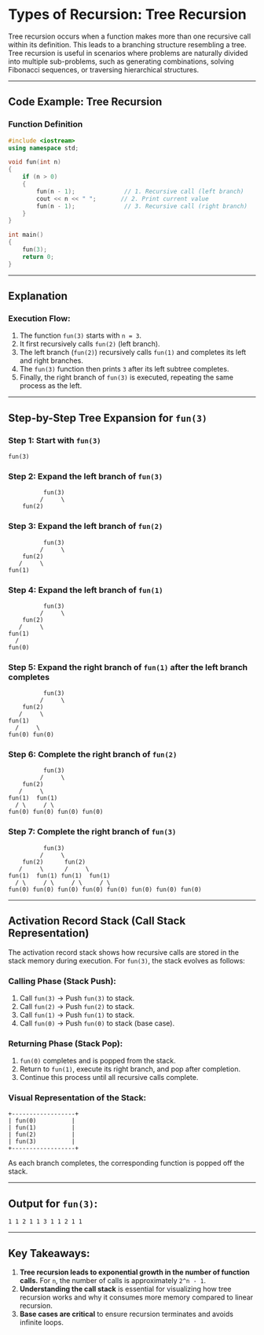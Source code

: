 # Types of Recursion: Tree Recursion

Tree recursion occurs when a function makes more than one recursive call within its definition. This leads to a branching structure resembling a tree. Tree recursion is useful in scenarios where problems are naturally divided into multiple sub-problems, such as generating combinations, solving Fibonacci sequences, or traversing hierarchical structures.

---

## Code Example: Tree Recursion

### Function Definition

```cpp
#include <iostream>
using namespace std;

void fun(int n)
{
    if (n > 0)
    {
        fun(n - 1);              // 1. Recursive call (left branch)
        cout << n << " ";       // 2. Print current value
        fun(n - 1);              // 3. Recursive call (right branch)
    }
}

int main()
{
    fun(3);
    return 0;
}
```

---

## Explanation

### Execution Flow:
1. The function `fun(3)` starts with `n = 3`.
2. It first recursively calls `fun(2)` (left branch).
3. The left branch (`fun(2)`) recursively calls `fun(1)` and completes its left and right branches.
4. The `fun(3)` function then prints `3` after its left subtree completes.
5. Finally, the right branch of `fun(3)` is executed, repeating the same process as the left.

---

## Step-by-Step Tree Expansion for `fun(3)`

### Step 1: Start with `fun(3)`
```
fun(3)
```

### Step 2: Expand the left branch of `fun(3)`
```
          fun(3)
         /     \
    fun(2)
```

### Step 3: Expand the left branch of `fun(2)`
```
          fun(3)
         /     \
    fun(2)
   /     \
fun(1)
```

### Step 4: Expand the left branch of `fun(1)`
```
          fun(3)
         /     \
    fun(2)
   /     \
fun(1)
  /
fun(0)
```

### Step 5: Expand the right branch of `fun(1)` after the left branch completes
```
          fun(3)
         /     \
    fun(2)
   /     \
fun(1)
  /     \
fun(0) fun(0)
```

### Step 6: Complete the right branch of `fun(2)`
```
          fun(3)
         /     \
    fun(2)
   /     \
fun(1)  fun(1)
  / \     / \
fun(0) fun(0) fun(0) fun(0)
```

### Step 7: Complete the right branch of `fun(3)`
```
          fun(3)
         /     \
    fun(2)      fun(2)
   /     \      /     \
fun(1)  fun(1) fun(1)  fun(1)
  / \     / \     / \     / \
fun(0) fun(0) fun(0) fun(0) fun(0) fun(0) fun(0) fun(0)
```

---

## Activation Record Stack (Call Stack Representation)

The activation record stack shows how recursive calls are stored in the stack memory during execution. For `fun(3)`, the stack evolves as follows:

### Calling Phase (Stack Push):
1. Call `fun(3)` → Push `fun(3)` to stack.
2. Call `fun(2)` → Push `fun(2)` to stack.
3. Call `fun(1)` → Push `fun(1)` to stack.
4. Call `fun(0)` → Push `fun(0)` to stack (base case).

### Returning Phase (Stack Pop):
1. `fun(0)` completes and is popped from the stack.
2. Return to `fun(1)`, execute its right branch, and pop after completion.
3. Continue this process until all recursive calls complete.

### Visual Representation of the Stack:

```
+------------------+
| fun(0)          |
| fun(1)          |
| fun(2)          |
| fun(3)          |
+------------------+
```

As each branch completes, the corresponding function is popped off the stack.

---

## Output for `fun(3)`:

```
1 1 2 1 1 3 1 1 2 1 1
```

---

## Key Takeaways:
1. **Tree recursion leads to exponential growth in the number of function calls.** For `n`, the number of calls is approximately `2^n - 1`.
2. **Understanding the call stack** is essential for visualizing how tree recursion works and why it consumes more memory compared to linear recursion.
3. **Base cases are critical** to ensure recursion terminates and avoids infinite loops.

